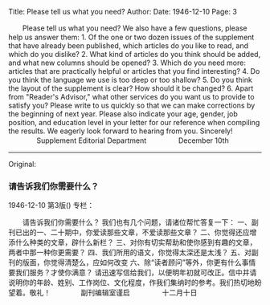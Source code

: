 Title: Please tell us what you need?
Author:
Date: 1946-12-10
Page: 3

　　Please tell us what you need?
    We also have a few questions, please help us answer them:
    1. Of the one or two dozen issues of the supplement that have already been published, which articles do you like to read, and which do you dislike?
    2. What kind of articles do you think should be added, and what new columns should be opened?
    3. Which do you need more: articles that are practically helpful or articles that you find interesting?
    4. Do you think the language we use is too deep or too shallow?
    5. Do you think the layout of the supplement is clear? How should it be changed?
    6. Apart from "Reader's Advisor," what other services do you want us to provide to satisfy you?
    Please write to us quickly so that we can make corrections by the beginning of next year. Please also indicate your age, gender, job position, and education level in your letter for our reference when compiling the results. We eagerly look forward to hearing from you. Sincerely!
　　　　Supplement Editorial Department
　　　　  December 10th



<hr /> 

Original: 


### 请告诉我们你需要什么？

1946-12-10
第3版()
专栏：

　　请告诉我们你需要什么？
    我们也有几个问题，请诸位帮忙答复一下：
    一、副刊已出的一、二十期中，你爱读那些文章，不爱读那些文章？
    二、你觉得还应增添什么种类的文章，辟什么新栏？
    三、对你有切实帮助和使你感到有趣的文章，两者中那一种你更需要？
    四、我们所用的语文，你觉得太深还是太浅？
    五、对副刊的版面，你觉得清楚么，应如何改变
    六、除“读者顾问”等外，你更有什么事情要我们服务？才使你满意？
    请迅速写信给我们，以便明年初就可改正。信中并请说明你的年龄、姓别、工作岗位、文化程度，作我们集纳时的参考。我们热切地盼望着。敬礼！
　　　　副刊编辑室谨启
　　　　  十二月十日
